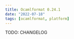 ```yaml
---
title: Ocamlformat 0.24.1
date: "2022-07-18"
tags: [ocamlformat, platform]
---
```


TODO: CHANGELOG
